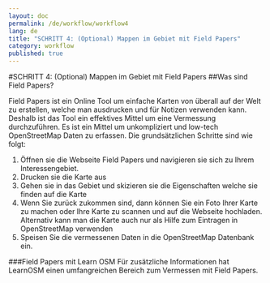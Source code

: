 ```yaml
---
layout: doc
permalink: /de/workflow/workflow4
lang: de
title: "SCHRITT 4: (Optional) Mappen im Gebiet mit Field Papers"
category: workflow
published: true
---
```


#SCHRITT 4: (Optional) Mappen im Gebiet mit Field Papers
##Was sind Field Papers?

Field Papers ist ein Online Tool um einfache Karten von überall auf der Welt zu erstellen, welche man ausdrucken und für Notizen verwenden kann. Deshalb ist das Tool ein effektives Mittel um eine Vermessung durchzuführen. Es ist ein Mittel um unkompliziert und low-tech OpenStreetMap Daten zu erfassen. Die grundsätzlichen Schritte sind wie folgt:  

1. Öffnen sie die Webseite Field Papers und navigieren sie sich zu Ihrem Interessengebiet.
2. Drucken sie die Karte aus
3. Gehen sie in das Gebiet und skizieren sie die Eigenschaften welche sie finden auf die Karte
4. Wenn Sie zurück zukommen sind, dann können Sie ein Foto Ihrer Karte zu machen oder Ihre Karte zu scannen und auf die Webseite hochladen. Alternativ kann man die Karte auch nur als Hilfe zum Eintragen in OpenStreetMap verwenden
5. Speisen Sie die vermessenen Daten in die OpenStreetMap Datenbank ein.


###Field Papers mit Learn OSM
Für zusätzliche Informationen hat LearnOSM einen umfangreichen Bereich zum Vermessen mit Field Papers.
